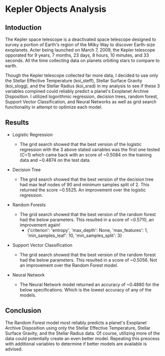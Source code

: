 # Kepler Objects Analysis

## Intoduction

The Kepler space telescope is a deactivated space telescope designed to survey a portion of Earth's region of the Milky Way to discover Earth-size exoplanets. Acter being launched on March 7, 2009, the Kepler telescope opporated for 9 years, 7 months, 23 days, 8 hours, 10 minutes, and 33 seconds. All the time collecting data on planets orbiting stars to compare to earth. 

Though the Kepler telescope collected far more data, I decided to use only the Stellar Effective Temperature (koi_steff), 	Stellar Surface Gravity (koi_slogg), and the 	Stellar Radius (koi_srad) in my analysis to see if these 3 variables compined could reliably predict a planet's Exoplanet Archive Disposition. I utilized logorithmic regression, decision trees, random forest, Support Vector Classification, and Neural Networks as well as grid search functionality in attempt to optimize each model. 

## Results

- Logistic Regression
  - The grid search showed that the best version of the logistic regression with the 3 above stated variables was the first one tested (C=1) which came back with an score of ~0.5084 on the training data and ~0.4874 on the test data.

- Decision Tree
  - The grid search showed that the best version of the decision tree had max leaf nodes of 90 and minimum samples split of 2. This returned the score ~0.5525. An improvement over the logistic regression.

- Random Forests
  - The grid search showed that the best version of the random forest had the below parameters. This resulted in a score of ~0.5710, an improvement again!
    - {'criterion': 'entropy', 'max_depth': None, 'max_features': 1, 'min_samples_leaf': 10, 'min_samples_split': 3}

- Support Vector Classification
  - The grid search showed that the best version of the random forest had the below parameters. This resulted in a score of ~0.5056. Not an improvement over the Random Forest model.

- Neural Network
  - The Neural Network model returned an accuracy of ~0.4880 for the below specifications. Which is the lowest accuracy of any of the models.

## Conclusion
The Random Forest model most reliably predicts a planet's Exoplanet Archive Disposition using only the Stellar Effective Temperature, 	Stellar Surface Gravity, and the 	Stellar Radius data. Of course, utilizing more of the data could potentially create an even better model. Repeating this preocess with additional variables to determine if better models are available is advised. 
